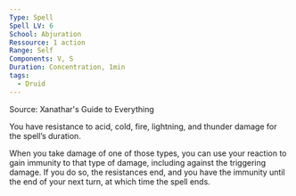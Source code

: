 ```yaml
---
Type: Spell
Spell LV: 6
School: Abjuration
Ressource: 1 action
Range: Self
Components: V, S
Duration: Concentration, 1min
tags:
  - Druid
---
```

Source: Xanathar's Guide to Everything

You have resistance to acid, cold, fire, lightning, and thunder damage for the spell’s duration.

When you take damage of one of those types, you can use your reaction to gain immunity to that type of damage, including against the triggering damage. If you do so, the resistances end, and you have the immunity until the end of your next turn, at which time the spell ends.